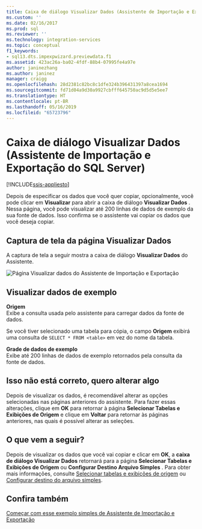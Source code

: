 ```yaml
---
title: Caixa de diálogo Visualizar Dados (Assistente de Importação e Exportação do SQL Server) | Microsoft Docs
ms.custom: ''
ms.date: 02/16/2017
ms.prod: sql
ms.reviewer: ''
ms.technology: integration-services
ms.topic: conceptual
f1_keywords:
- sql13.dts.impexpwizard.previewdata.f1
ms.assetid: 423ac26a-ba02-4fdf-88b4-07995fe4a97e
author: janinezhang
ms.author: janinez
manager: craigg
ms.openlocfilehash: 28d2381c82bc8c1dfe324b396431397a8cea1694
ms.sourcegitcommit: fd71d04a9d30a9927cbfff645750ac9d5d5e5ee7
ms.translationtype: HT
ms.contentlocale: pt-BR
ms.lasthandoff: 05/16/2019
ms.locfileid: "65723796"
---
```

# <a name="preview-data-dialog-box-sql-server-import-and-export-wizard"></a>Caixa de diálogo Visualizar Dados (Assistente de Importação e Exportação do SQL Server)

[!INCLUDE[ssis-appliesto](../../includes/ssis-appliesto-ssvrpluslinux-asdb-asdw-xxx.md)]


  Depois de especificar os dados que você quer copiar, opcionalmente, você pode clicar em **Visualizar** para abrir a caixa de diálogo **Visualizar Dados** . Nessa página, você pode visualizar até 200 linhas de dados de exemplo da sua fonte de dados. Isso confirma se o assistente vai copiar os dados que você deseja copiar.
  
## <a name="screen-shot-of-the-preview-data-page"></a>Captura de tela da página Visualizar Dados 
 A captura de tela a seguir mostra a caixa de diálogo **Visualizar Dados** do Assistente.  
 
![Página Visualizar dados do Assistente de Importação e Exportação](../../integration-services/import-export-data/media/preview-data.png "Página Visualizar dados do Assistente de Importação e Exportação")  
  
## <a name="preview-sample-data"></a>Visualizar dados de exemplo  
 **Origem**  
Exibe a consulta usada pelo assistente para carregar dados da fonte de dados.

Se você tiver selecionado uma tabela para cópia, o campo **Origem** exibirá uma consulta de `SELECT * FROM <table>` em vez do nome da tabela. 
  
 **Grade de dados de exemplo**  
 Exibe até 200 linhas de dados de exemplo retornados pela consulta da fonte de dados.  


## <a name="thats-not-right-i-want-to-change-something"></a>Isso não está correto, quero alterar algo
Depois de visualizar os dados, é recomendável alterar as opções selecionadas nas páginas anteriores do assistente. Para fazer essas alterações, clique em **OK** para retornar à página **Selecionar Tabelas e Exibições de Origem** e clique em **Voltar** para retornar às páginas anteriores, nas quais é possível alterar as seleções.

## <a name="whats-next"></a>O que vem a seguir?  
 Depois de visualizar os dados que você vai copiar e clicar em **OK**, a **caixa de diálogo Visualizar Dados** retornará para a página **Selecionar Tabelas e Exibições de Origem** ou **Configurar Destino Arquivo Simples** . Para obter mais informações, consulte [Selecionar tabelas e exibições de origem](../../integration-services/import-export-data/select-source-tables-and-views-sql-server-import-and-export-wizard.md) ou [Configurar destino do arquivo simples](../../integration-services/import-export-data/configure-flat-file-destination-sql-server-import-and-export-wizard.md).  
 
 ## <a name="see-also"></a>Confira também
[Começar com esse exemplo simples de Assistente de Importação e Exportação](../../integration-services/import-export-data/get-started-with-this-simple-example-of-the-import-and-export-wizard.md)
